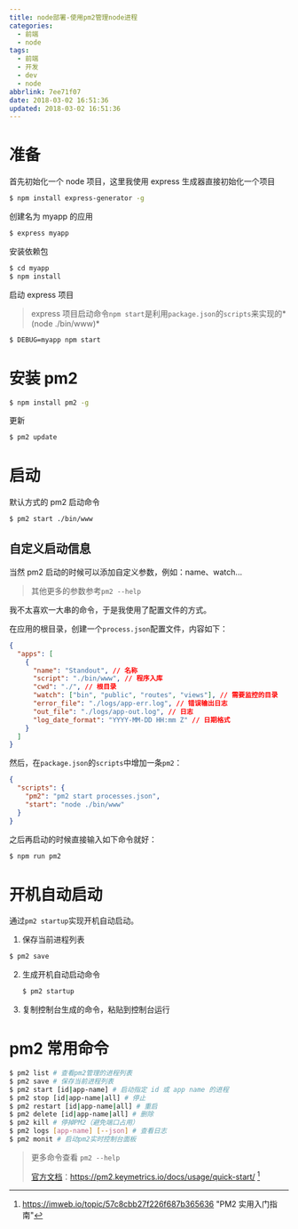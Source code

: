 ```yaml
---
title: node部署-使用pm2管理node进程
categories:
  - 前端
  - node
tags:
  - 前端
  - 开发
  - dev
  - node
abbrlink: 7ee71f07
date: 2018-03-02 16:51:36
updated: 2018-03-02 16:51:36
---
```


# 准备

首先初始化一个 node 项目，这里我使用 express 生成器直接初始化一个项目

<!-- more -->

```bash
$ npm install express-generator -g
```

创建名为 myapp 的应用

```bash
$ express myapp
```

安装依赖包

```bash
$ cd myapp
$ npm install
```

启动 express 项目

> express 项目启动命令`npm start`是利用`package.json`的`scripts`来实现的*(node ./bin/www)*

```bash
$ DEBUG=myapp npm start
```

# 安装 pm2

```bash
$ npm install pm2 -g
```

更新

```bash
$ pm2 update
```

# 启动

默认方式的 pm2 启动命令

```bash
$ pm2 start ./bin/www
```

## 自定义启动信息

当然 pm2 启动的时候可以添加自定义参数，例如：name、watch...

> 其他更多的参数参考`pm2 --help`

我不太喜欢一大串的命令，于是我使用了配置文件的方式。

在应用的根目录，创建一个`process.json`配置文件，内容如下：

```json
{
  "apps": [
    {
      "name": "Standout", // 名称
      "script": "./bin/www", // 程序入库
      "cwd": "./", // 根目录
      "watch": ["bin", "public", "routes", "views"], // 需要监控的目录
      "error_file": "./logs/app-err.log", // 错误输出日志
      "out_file": "./logs/app-out.log", // 日志
      "log_date_format": "YYYY-MM-DD HH:mm Z" // 日期格式
    }
  ]
}
```

然后，在`package.json`的`scripts`中增加一条`pm2`：

```json
{
  "scripts": {
    "pm2": "pm2 start processes.json",
    "start": "node ./bin/www"
  }
}
```

之后再启动的时候直接输入如下命令就好：

```bash
$ npm run pm2
```

# 开机自动启动

通过`pm2 startup`实现开机自动启动。

1.  保存当前进程列表


```bash
$ pm2 save
```

2.  生成开机自动启动命令

    ```bash
    $ pm2 startup
    ```

3.  复制控制台生成的命令，粘贴到控制台运行

# pm2 常用命令

```bash
$ pm2 list # 查看pm2管理的进程列表
$ pm2 save # 保存当前进程列表
$ pm2 start [id|app-name] # 启动指定 id 或 app name 的进程
$ pm2 stop [id|app-name|all] # 停止
$ pm2 restart [id|app-name|all] # 重启
$ pm2 delete [id|app-name|all] # 删除
$ pm2 kill # 停掉PM2（避免端口占用）
$ pm2 logs [app-name] [--json] # 查看日志
$ pm2 monit # 启动pm2实时控制台面板
```

> 更多命令查看 `pm2 --help`
>
> [官方文档][1]：https://pm2.keymetrics.io/docs/usage/quick-start/ [^pm2实用入门指南]

[^pm2实用入门指南]: https://imweb.io/topic/57c8cbb27f226f687b365636 "PM2 实用入门指南"

[1]: https://pm2.keymetrics.io/docs/usage/quick-start/ '官方文档'
